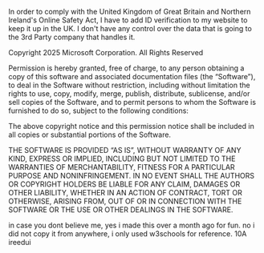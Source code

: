 In order to comply with the United Kingdom of Great Britain and Northern Ireland's Online Safety Act, I have to add ID verification to my website to keep it up in the UK. I don't have any control over the data that is going to the 3rd Party company that handles it.

Copyright 2025 Microsoft Corporation. All Rights Reserved

Permission is hereby granted, free of charge, to any person obtaining a copy of this software and associated documentation files (the “Software”), to deal in the Software without restriction, including without limitation the rights to use, copy, modify, merge, publish, distribute, sublicense, and/or sell copies of the Software, and to permit persons to whom the Software is furnished to do so, subject to the following conditions:

The above copyright notice and this permission notice shall be included in all copies or substantial portions of the Software.

THE SOFTWARE IS PROVIDED “AS IS”, WITHOUT WARRANTY OF ANY KIND, EXPRESS OR IMPLIED, INCLUDING BUT NOT LIMITED TO THE WARRANTIES OF MERCHANTABILITY, FITNESS FOR A PARTICULAR PURPOSE AND NONINFRINGEMENT. IN NO EVENT SHALL THE AUTHORS OR COPYRIGHT HOLDERS BE LIABLE FOR ANY CLAIM, DAMAGES OR OTHER LIABILITY, WHETHER IN AN ACTION OF CONTRACT, TORT OR OTHERWISE, ARISING FROM, OUT OF OR IN CONNECTION WITH THE SOFTWARE OR THE USE OR OTHER DEALINGS IN THE SOFTWARE.

in case you dont believe me, yes i made this over a month ago for fun. no i did not copy it from anywhere, i only used w3schools for reference. 10A ireedui
